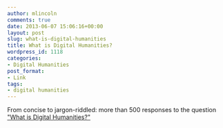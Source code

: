 ```yaml
---
author: mlincoln
comments: true
date: 2013-06-07 15:06:16+00:00
layout: post
slug: what-is-digital-humanities
title: What is Digital Humanities?
wordpress_id: 1118
categories:
- Digital Humanities
post_format:
- Link
tags:
- digital humanities
---
```


From concise to jargon-riddled: more than 500 responses to the question ["What is Digital Humanities?"](http://whatisdigitalhumanities.com/)
